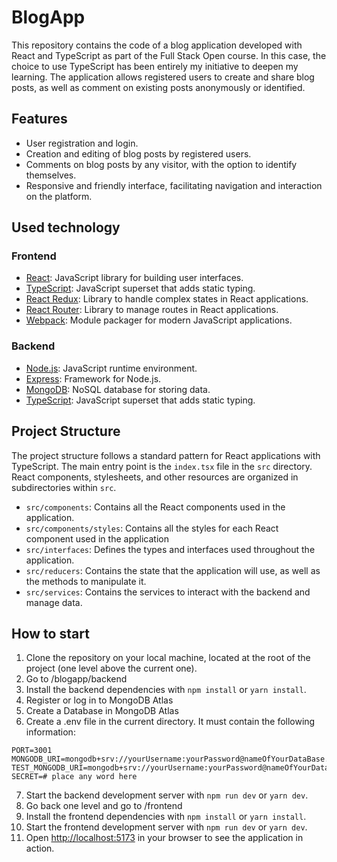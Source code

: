 # BlogApp

This repository contains the code of a blog application developed with React and TypeScript as part of the Full Stack Open course. In this case, the choice to use TypeScript has been entirely my initiative to deepen my learning.
The application allows registered users to create and share blog posts, as well as comment on existing posts anonymously or identified.

## Features

- User registration and login.
- Creation and editing of blog posts by registered users.
- Comments on blog posts by any visitor, with the option to identify themselves.
- Responsive and friendly interface, facilitating navigation and interaction on the platform.

## Used technology
### Frontend
- [React](https://reactjs.org/): JavaScript library for building user interfaces.
- [TypeScript](https://www.typescriptlang.org/): JavaScript superset that adds static typing.
- [React Redux](https://react-redux.js.org/): Library to handle complex states in React applications.
- [React Router](https://reactrouter.com/): Library to manage routes in React applications.
- [Webpack](https://webpack.js.org/): Module packager for modern JavaScript applications.

### Backend
- [Node.js](https://nodejs.org/en/): JavaScript runtime environment.
- [Express](https://expressjs.com/): Framework for Node.js.
- [MongoDB](https://www.mongodb.com/): NoSQL database for storing data.
- [TypeScript](https://www.typescriptlang.org/): JavaScript superset that adds static typing.


## Project Structure

The project structure follows a standard pattern for React applications with TypeScript. The main entry point is the `index.tsx` file in the `src` directory. React components, stylesheets, and other resources are organized in subdirectories within `src`.

- `src/components`: Contains all the React components used in the application.
- `src/components/styles`: Contains all the styles for each React component used in the application
- `src/interfaces`: Defines the types and interfaces used throughout the application.
- `src/reducers`: Contains the state that the application will use, as well as the methods to manipulate it.
- `src/services`: Contains the services to interact with the backend and manage data.

## How to start

1. Clone the repository on your local machine, located at the root of the project (one level above the current one).
2. Go to /blogapp/backend
3. Install the backend dependencies with `npm install` or `yarn install`.
4. Register or log in to MongoDB Atlas
5. Create a Database in MongoDB Atlas
6. Create a .env file in the current directory. It must contain the following information:

```
PORT=3001
MONGODB_URI=mongodb+srv://yourUsername:yourPassword@nameOfYourDataBase.mongodb.net/blogs
TEST_MONGODB_URI=mongodb+srv://yourUsername:yourPassword@nameOfYourDataBase.mongodb.net/blogs/test_blogs
SECRET=# place any word here
```

7. Start the backend development server with `npm run dev` or `yarn dev`.
8. Go back one level and go to /frontend
9. Install the frontend dependencies with `npm install` or `yarn install`.
10. Start the frontend development server with `npm run dev` or `yarn dev`.
11. Open [http://localhost:5173](http://localhost:5173) in your browser to see the application in action.

